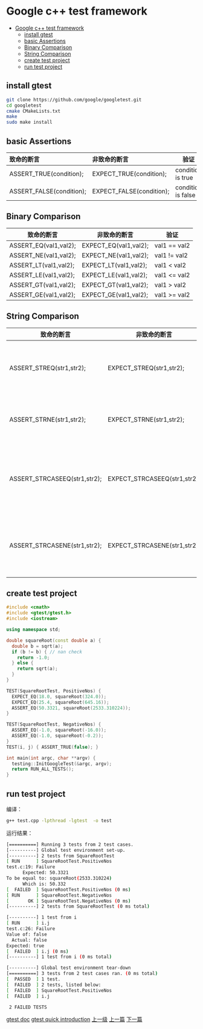 # Google c++ test framework


<!-- @import "[TOC]" {cmd="toc" depthFrom=1 depthTo=6 orderedList=false} -->
<!-- code_chunk_output -->

* [Google c++ test framework](#google-c-test-framework)
	* [install gtest](#install-gtest)
	* [basic Assertions](#basic-assertions)
	* [Binary Comparison](#binary-comparison)
	* [String Comparison](#string-comparison)
	* [create test project](#create-test-project)
	* [run test project](#run-test-project)

<!-- /code_chunk_output -->


## install gtest
```sh
git clone https://github.com/google/googletest.git
cd googletest
cmake CMakeLists.txt
make
sudo make install
```

## basic Assertions
| 致命的断言    | 非致命的断言| 验证
| :------------- | :------------- |-|
|ASSERT_TRUE(condition);	|EXPECT_TRUE(condition);	|condition is true
|ASSERT_FALSE(condition);	|EXPECT_FALSE(condition); |condition is false

## Binary Comparison
| 致命的断言    | 非致命的断言| 验证
|-|-|-|
|ASSERT_EQ(val1,val2);	|EXPECT_EQ(val1,val2);	|val1 == val2
|ASSERT_NE(val1,val2);	|EXPECT_NE(val1,val2);	|val1 != val2
|ASSERT_LT(val1,val2);	|EXPECT_LT(val1,val2);	|val1 < val2
|ASSERT_LE(val1,val2);	|EXPECT_LE(val1,val2);	|val1 <= val2
|ASSERT_GT(val1,val2);	|EXPECT_GT(val1,val2);	|val1 > val2
|ASSERT_GE(val1,val2);	|EXPECT_GE(val1,val2);	|val1 >= val2

## String Comparison
| 致命的断言    | 非致命的断言| 验证
|-|-|-|
ASSERT_STREQ(str1,str2);|	EXPECT_STREQ(str1,str2);	|the two C strings have the same content
ASSERT_STRNE(str1,str2);|	EXPECT_STRNE(str1,str2);	|the two C strings have different content
ASSERT_STRCASEEQ(str1,str2);|	EXPECT_STRCASEEQ(str1,str2);	|the two C strings have the same content, ignoring case
ASSERT_STRCASENE(str1,str2);|	EXPECT_STRCASENE(str1,str2);	|the two C strings have different content, ignoring case

## create test project

```c++
#include <cmath>
#include <gtest/gtest.h>
#include <iostream>

using namespace std;

double squareRoot(const double a) {
  double b = sqrt(a);
  if (b != b) { // nan check
    return -1.0;
  } else {
    return sqrt(a);
  }
}

TEST(SquareRootTest, PositiveNos) {
  EXPECT_EQ(18.0, squareRoot(324.0));
  EXPECT_EQ(25.4, squareRoot(645.16));
  ASSERT_EQ(50.3321, squareRoot(2533.310224));
}

TEST(SquareRootTest, NegativeNos) {
  ASSERT_EQ(-1.0, squareRoot(-16.0));
  ASSERT_EQ(-1.0, squareRoot(-0.2));
}
TEST(i, j) { ASSERT_TRUE(false); }

int main(int argc, char **argv) {
  testing::InitGoogleTest(&argc, argv);
  return RUN_ALL_TESTS();
}
```

## run test project
编译：
```sh
g++ test.cpp -lpthread -lgtest  -o test
```
运行结果：
```sh
[==========] Running 3 tests from 2 test cases.
[----------] Global test environment set-up.
[----------] 2 tests from SquareRootTest
[ RUN      ] SquareRootTest.PositiveNos
test.c:19: Failure
      Expected: 50.3321
To be equal to: squareRoot(2533.310224)
      Which is: 50.332
[  FAILED  ] SquareRootTest.PositiveNos (0 ms)
[ RUN      ] SquareRootTest.NegativeNos
[       OK ] SquareRootTest.NegativeNos (0 ms)
[----------] 2 tests from SquareRootTest (0 ms total)

[----------] 1 test from i
[ RUN      ] i.j
test.c:26: Failure
Value of: false
  Actual: false
Expected: true
[  FAILED  ] i.j (0 ms)
[----------] 1 test from i (0 ms total)

[----------] Global test environment tear-down
[==========] 3 tests from 2 test cases ran. (0 ms total)
[  PASSED  ] 1 test.
[  FAILED  ] 2 tests, listed below:
[  FAILED  ] SquareRootTest.PositiveNos
[  FAILED  ] i.j

 2 FAILED TESTS
```

[gtest doc](https://github.com/google/googletest/blob/master/googletest/docs/Primer.md)
[gtest quick introduction](https://www.ibm.com/developerworks/aix/library/au-googletestingframework.html#list1)
[上一级](base.md)
[上一篇](function_arg_stack.md)
[下一篇](initalization_list.md)
